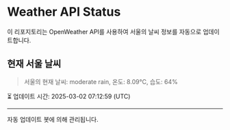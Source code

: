 
# Weather API Status

이 리포지토리는 OpenWeather API를 사용하여 서울의 날씨 정보를 자동으로 업데이트합니다.

## 현재 서울 날씨
> 서울의 현재 날씨: moderate rain, 온도: 8.09°C, 습도: 64%

⏳ 업데이트 시간: 2025-03-02 07:12:59 (UTC)

---
자동 업데이트 봇에 의해 관리됩니다.
